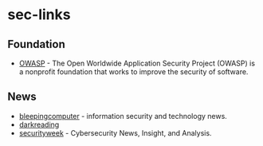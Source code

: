 # sec-links

## Foundation
- [OWASP](https://owasp.org/) - The Open Worldwide Application Security Project (OWASP) is a nonprofit foundation that works to improve the security of software.

## News
- [bleepingcomputer](https://www.bleepingcomputer.com/) - information security and technology news.
- [darkreading](https://www.darkreading.com/)
- [securityweek](https://www.securityweek.com/) - Cybersecurity News, Insight, and Analysis.

